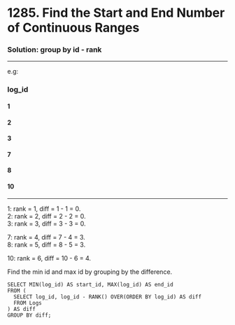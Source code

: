 # 1285. Find the Start and End Number of Continuous Ranges

### Solution: group by id - rank

--- 
e.g:  
### log_id  
#### 1
#### 2
#### 3
#### 7
#### 8
#### 10
---

1: rank = 1, diff = 1 - 1 = 0.  
2: rank = 2, diff = 2 - 2 = 0.  
3: rank = 3, diff = 3 - 3 = 0. 

7: rank = 4, diff = 7 - 4 = 3.  
8: rank = 5, diff = 8 - 5 = 3.

10: rank = 6, diff = 10 - 6 = 4.  

Find the min id and max id by grouping by the difference.  

```
SELECT MIN(log_id) AS start_id, MAX(log_id) AS end_id
FROM (
  SELECT log_id, log_id - RANK() OVER(ORDER BY log_id) AS diff
  FROM Logs
) AS diff
GROUP BY diff;
```